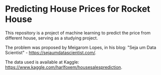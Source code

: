 # Predicting House Prices for Rocket House

This repository is a project of machine learning to predict the price from different house, serving as a studying project.

The problem was proposed by Meigarom Lopes, in his blog: "Seja um Data Scientist" - https://sejaumdatascientist.com/.

The data used is available at Kaggle: https://www.kaggle.com/harlfoxem/housesalesprediction.
